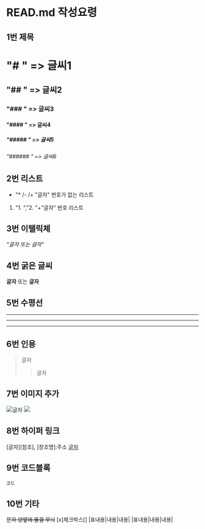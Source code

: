 # READ.md 작성요령
## 1번 제목
# "# " => 글씨1
## "## " => 글씨2
### "### " => 글씨3
#### "#### " => 글씨4
##### "##### " => 글씨5
###### "###### " => 글씨6

## 2번 리스트
* "* /- /+ "글자" 번호가 없는 리스트
1. "1. ","2. "+"글자" 번호 리스트

## 3번 이탤릭체
*"*글자* 또는 _글자_"*

## 4번 굵은 글씨
**글자** 또는 __글자__

## 5번 수평선
*** 
---
___

## 6번 인용
>글자
>>글자

## 7번 이미지 추가
![글자](이미지링크)
<img src="link" width="숫자" height="숫자">

## 8번 하이퍼 링크
[글자][참조], [창조명]:주소
[글자](링크)

## 9번 코드블록
```
코드
```

## 10번 기타
~~문자 양옆에 물결 무늬~~
[x]체크박스[]
|표내용|내용|내용|
|표내용|내용|내용|
